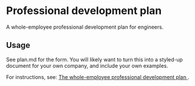 # Professional development plan

A whole-employee professional development plan for engineers.

## Usage

See plan.md for the form. You will likely want to turn this into a styled-up document for your own company, and include your own examples.

For instructions, see: [The whole-employee professional development plan
](https://benwerd.medium.com/the-whole-employee-professional-development-plan-5f97703a6b18).
